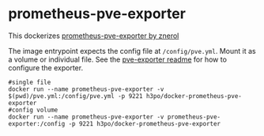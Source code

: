 # prometheus-pve-exporter
This dockerizes [prometheus-pve-exporter by znerol](https://github.com/znerol/prometheus-pve-exporter)

The image entrypoint expects the config file at `/config/pve.yml`. Mount it as a volume or individual file. See the [pve-exporter readme](https://github.com/znerol/prometheus-pve-exporter/blob/master/README.rst) for how to configure the exporter.
```
#single file
docker run --name prometheus-pve-exporter -v $(pwd)/pve.yml:/config/pve.yml -p 9221 h3po/docker-prometheus-pve-exporter
#config volume
docker run --name prometheus-pve-exporter -v prometheus-pve-exporter:/config -p 9221 h3po/docker-prometheus-pve-exporter
```
